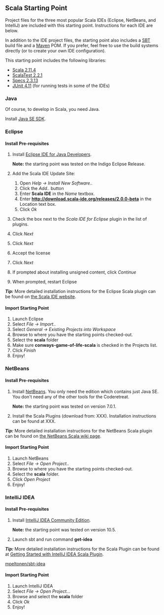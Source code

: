 ## Scala Starting Point

Project files for the three most popular Scala IDEs (Eclipse,
NetBeans, and IntelliJ) are included with this starting point.
Instructions for each IDE are below.

In addition to the IDE project files, the starting point also includes
a [SBT](https://github.com/harrah/xsbt/wiki) build file and a 
[Maven](http://maven.apache.org/) POM. If you prefer, feel free to use
the build systems directly (or to create your own IDE configuration).

This starting point includes the following libraries:

* [Scala 2.11.4](http://www.scala-lang.org/)
* [ScalaTest 2.2.1](http://scalatest.org/)
* [Specs 2.3.13](http://code.google.com/p/specs/)
* [JUnit 4.11](http://www.junit.org/) (for running tests in some of the IDEs)

### Java
Of course, to develop in Scala, you need Java.

Install [Java SE SDK](http://www.oracle.com/technetwork/java/javase/downloads/index.html). 

### Eclipse
#### Install Pre-requisites
1. Install [Eclipse IDE for Java Developers](http://www.eclipse.org/downloads/).

   **Note:** the starting point was tested on the Indigo Eclipse Release.

2. Add the Scala IDE Update Site:
    1. Open _Help -> Install New Software.._
    2. Click the _Add.._ button
    3. Enter **Scala IDE** in the _Name_ textbox.
    4. Enter **http://download.scala-ide.org/releases/2.0.0-beta** in the
       Location text box.
    5. Click _Ok_
3. Check the box next to the _Scala IDE for Eclipse_ plugin in the list of
   plugins.
4. Click _Next_
5. Click _Next_
6. Accept the license
7. Click _Next_
8. If prompted about installing unsigned content, click _Continue_
9. When prompted, restart Eclipse

_**Tip:**_ More detailed installation instructions for the Eclipse
Scala plugin can be found on [the Scala IDE website](http://www.scala-ide.org/).


#### Import Starting Point
1. Launch Eclipse
2. Select _File -> Import.._
3. Select _General -> Existing Projects into Workspace_
4. Browse to where you have the starting points checked-out.
5. Select the **scala** folder
6. Make sure **conways-game-of-life-scala** is checked in the Projects list.
7. Click _Finish_
8. Enjoy!


### NetBeans
#### Install Pre-requisites
1. Install [NetBeans](http://netbeans.org/downloads/).
   You only need the edition which contains just Java SE. You don't
   need any of the other tools for the Coderetreat.

   **Note:** the starting point was tested on version 7.0.1.

2. Install the Scala Plugins (download from: XXX). Installation
   instructions can be found at XXX.

_**Tip:**_ More detailed installation instructions for the NetBeans
Scala plugin can be found on [the NetBeans Scala wiki page](http://wiki.netbeans.org/Scala).

#### Import Starting Point
1. Launch NetBeans
2. Select _File -> Open Project.._
3. Browse to where you have the starting points checked-out.
4. Select the **scala** folder.
5. Click _Open Project_
6. Enjoy!

### IntelliJ IDEA
#### Install Pre-requisites
1. Install [IntelliJ IDEA Community Edition](http://www.jetbrains.com/idea/download/).

   **Note:** the starting point was tested on version 10.5.

2. Launch sbt and run command **get-idea**

_**Tip:**_  More detailed installation instructions for the Scala
Plugin can be found at
[Getting Started with IntelliJ IDEA Scala Plugin](http://confluence.jetbrains.net/display/SCA/Getting+Started+with+IntelliJ+IDEA+Scala+Plugin).

[mpeltonen/sbt-idea](https://github.com/mpeltonen/sbt-idea)

#### Import Starting Point
1. Launch IntelliJ IDEA
2. Select _File -> Open Project..._
3. Browse and select the **scala** folder
4. Click _Ok_
5. Enjoy!
